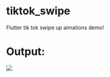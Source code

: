 # tiktok_swipe
Flutter tik tok swipe up aimations demo!

# Output:
<img src="https://github.com/thisisbillall/tiktok_swipe/blob/main/swipeVdo.gif" />
